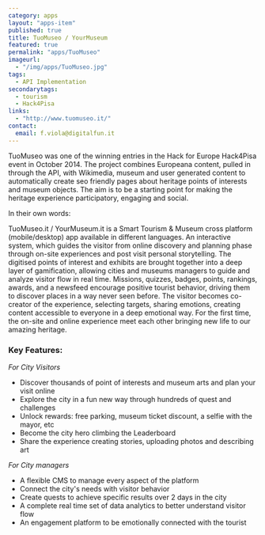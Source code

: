 ```yaml
---
category: apps
layout: "apps-item"
published: true
title: TuoMuseo / YourMuseum
featured: true
permalink: "apps/TuoMuseo"
imageurl: 
  - "/img/apps/TuoMuseo.jpg"
tags: 
  - API Implementation
secondarytags:
  - tourism
  - Hack4Pisa
links: 
  - "http://www.tuomuseo.it/"
contact: 
  email: f.viola@digitalfun.it
---
```

TuoMuseo was one of the winning entries in the Hack for Europe Hack4Pisa event in October 2014. The project combines Europeana content, pulled in through the API,  with Wikimedia, museum and user generated content to automatically create seo friendly pages about heritage points of interests and museum objects. The aim is to be a starting point for making the heritage experience participatory, engaging and social.

In their own words:

TuoMuseo.it / YourMuseum.it is a Smart Tourism & Museum cross platform (mobile/desktop) app available in different languages. An interactive system, which guides the visitor from online discovery and planning phase through on-site experiences and post visit personal storytelling. The digitised points of interest and exhibits are brought together into a deep layer of gamification, allowing cities and museums managers to guide and analyze visitor flow in real time. Missions, quizzes, badges, points, rankings, awards, and a newsfeed encourage positive tourist behavior, driving them to discover places in a way never seen before.
The visitor becomes co-creator of the experience, selecting targets, sharing emotions, creating content accessible to everyone in a deep emotional way. For the first time, the on-site and online experience meet each other bringing new life to our amazing heritage.

### Key Features:

*For City Visitors*

- Discover thousands of point of interests and museum arts and plan your visit online
- Explore the city in a fun new way through hundreds of quest and challenges
- Unlock rewards: free parking, museum ticket discount, a selfie with the mayor, etc
- Become the city hero climbing the Leaderboard
- Share the experience creating stories, uploading photos and describing art

*For City managers*

- A flexible CMS to manage every aspect of the platform
- Connect the city's needs with visitor behavior
- Create quests to achieve specific results over 2 days in the city
- A complete real time set of data analytics to better understand visitor flow
- An engagement platform to be emotionally connected with the tourist

